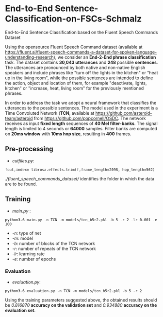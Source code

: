 # End-to-End Sentence-Classification-on-FSCs-Schmalz

End-to-End Sentence Classification based on the Fluent Speech Commands Dataset 

Using the opensource Fluent Speech Command dataset (available at https://fluent.ai/fluent-speech-commands-a-dataset-for-spoken-language-understanding-research), we consider an **End-2-End phrase classification** task. The dataset contains **30,043 utterances** and **248** possible **sentences**. The utterances are pronounced by both native and non-native English speakers and include phrases like "turn off the lights in the kitchen" or "heat up in the living room", while the possible sentences are intended to define the action, object and location of them, for example "deactivate, lights, kitchen" or "increase, heat, living room" for the previously mentioned phrases. 

In order to address the task we adopt a neural framework that classifies the utterances to the possible sentences. 
The model used in the experiment is a Time Convoluted Network (**TCN**, available at https://github.com/asteroid-team/asteroid from https://github.com/popcornell/OSDC. The network receives as input **fixed length** sequences of **40 Mel filter-banks**. The signal length is limited to 4 seconds or **64000** samples. Filter banks are computed on **20ms window** with **10ms hop size**, resulting in **400** frames. 

## Pre-processing

- *cutfiles.py*:
```
fcut,index= librosa.effects.trim(f,frame_length=2098, hop_length=562)
```

*./fluent_speech_commands_dataset/* identifies the folder in which the data are to be found.  


## Training 

- *main.py* :  
```
python3.6 main.py -n TCN -m models/tcn_b5r2.pkl -b 5 -r 2 -lr 0.001 -e 100
```

 * *-n*: type of net 
 * *-m*: model
 * *-b*: number of blocks of the TCN network 
 * *-r*: number of repeats of the TCN network 
 * *-lr*: learning rate 
 * *-e*: number of epochs 
 
 
### Evaluation 

- *evaluation.py*:  
```
python3.6 evaluation.py -n TCN -m models/tcn_b5r2.pkl -b 5 -r 2 
```

Using the training parameters suggested above, the obtained results should be *0.816870* **accuracy on the validation set** and *0.934880* **accuracy on the evaluation set**. 

